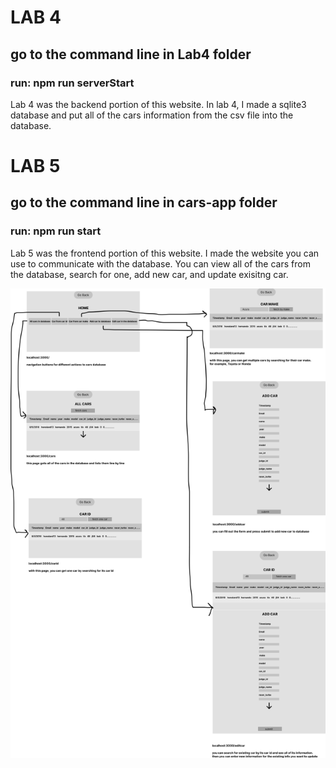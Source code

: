 # LAB 4
## go to the command line in Lab4 folder
### run: npm run serverStart 
Lab 4 was the backend portion of this website. In lab 4, I made a sqlite3 database and put all of the cars information from the csv file into the database.


# LAB 5
##  go to the command line in cars-app folder
### run: npm run start 
Lab 5 was the frontend portion of this website. I made the website you can use to communicate with the database. You can view all of the cars from the database, search for one, add new car, and update exisitng car.

![](./my-figma.png)